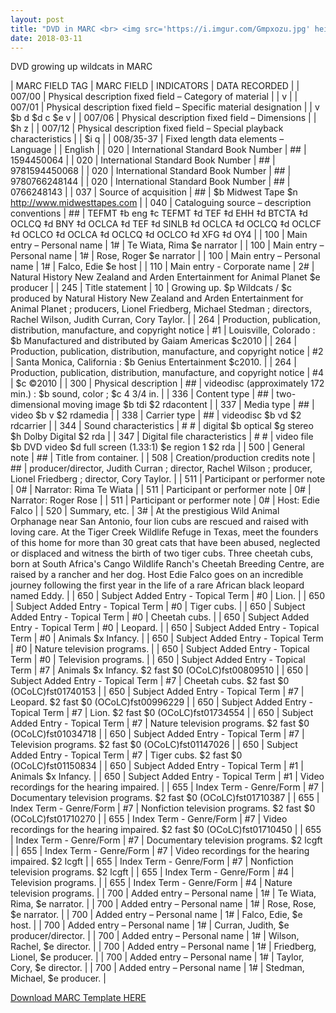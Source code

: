 ```yaml
---
layout: post
title: "DVD in MARC <br> <img src='https://i.imgur.com/Gmpxozu.jpg' height='375' width='225'>"
date: 2018-03-11
---
```


<div class="show"> DVD growing up wildcats in MARC
</div>



| MARC FIELD TAG | MARC FIELD  | INDICATORS  | DATA RECORDED  |
 | 007/00 | Physical description fixed field – Category of material |   | v |
 | 007/01 | Physical description fixed field – Specific material designation  |   | v $b d $d c $e v |
 | 007/06 | Physical description fixed field – Dimensions  |   | $h z |
 | 007/12 | Physical description fixed field – Special playback characteristics |   | $i q |
 | 008/35-37 | Fixed length data elements – Language  |   | English |
 | 020  | International Standard Book Number  | ##  | 1594450064 |
 | 020  | International Standard Book Number  | ##  | 9781594450068 |
 | 020  | International Standard Book Number  | ##  | 9780766248144 |
 | 020  | International Standard Book Number  | ##  | 0766248143 |
 | 037  | Source of acquisition  | ##  | $b Midwest Tape $n http://www.midwesttapes.com  |
 | 040  | Cataloguing source – description conventions  | ##  |   TEFMT ‡b eng ‡c TEFMT ‡d TEF ‡d EHH ‡d BTCTA ‡d OCLCQ ‡d BNY ‡d OCLCA ‡d TEF ‡d SINLB ‡d OCLCA ‡d OCLCQ ‡d OCLCF ‡d OCLCO ‡d OCLCA ‡d OCLCQ ‡d OCLCO ‡d XFG ‡d OY4  |
 | 100  | Main entry – Personal name  | 1#  | Te Wiata, Rima $e narrator |
 | 100  | Main entry – Personal name  | 1#  | Rose, Roger $e narrator |
 | 100  | Main entry – Personal name  | 1#  | Falco, Edie $e host |
 | 110 | Main entry - Corporate name | 2# | Natural History New Zealand and Arden Entertainment for Animal Planet $e producer  |
 | 245  | Title statement  | 10  | Growing up. $p Wildcats / $c produced by Natural History New Zealand and Arden Entertainment for Animal Planet ; producers, Lionel Friedberg, Michael Stedman ; directors, Rachel Wilson, Judith Curran, Cory Taylor. |
 | 264  | Production, publication, distribution, manufacture, and copyright notice  | #1  | Louisville, Colorado : $b Manufactured and distributed by Gaiam Americas $c2010 |
 | 264  | Production, publication, distribution, manufacture, and copyright notice  | #2 | Santa Monica, California : $b Genius Entertainment $c2010. |
 | 264  | Production, publication, distribution, manufacture, and copyright notice  | #4  | $c ©2010 |
 | 300  | Physical description  | ##  | videodisc (approximately 172 min.) : $b sound, color ; $c 4 3/4 in. |
 | 336  | Content type  | ##  | two-dimensional moving image $b tdi $2 rdacontent |
 | 337  | Media type  | ##  | video $b v $2 rdamedia |
 | 338  | Carrier type  | ##  | videodisc $b vd $2 rdcarrier |
 | 344  | Sound characteristics  | # #  | digital $b optical $g stereo $h Dolby Digital $2 rda  |
 | 347  | Digital file characteristics  | # #  | video file $b DVD video $d full screen (1.33:1) $e region 1 $2 rda |
 | 500  | General note  | ##  | Title from container. |
 | 508  | Creation/production credits note  | ##  | producer/director, Judith Curran ; director, Rachel Wilson ; producer, Lionel Friedberg ; director, Cory Taylor. |
 | 511  | Participant or performer note  | 0#  | Narrator: Rima Te Wiata |
 | 511  | Participant or performer note  | 0# | Narrator: Roger Rose |
 | 511  | Participant or performer note  | 0# | Host: Edie Falco |
 | 520  | Summary, etc.  | 3#  | At the prestigious Wild Animal Orphanage near San Antonio, four lion cubs are rescued and raised with loving care. At the Tiger Creek Wildlife Refuge in Texas, meet the founders of this home for more than 30 great cats that have been abused, neglected or displaced and witness the birth of two tiger cubs. Three cheetah cubs, born at South Africa's Cango Wildlife Ranch's Cheetah Breeding Centre, are raised by a rancher and her dog. Host Edie Falco goes on an incredible journey following the first year in the life of a rare African black leopard named Eddy. |
 | 650 | Subject Added Entry - Topical Term | #0 | Lion. |
 | 650 | Subject Added Entry - Topical Term | #0 | Tiger cubs. |
 | 650 | Subject Added Entry - Topical Term | #0 | Cheetah cubs. |
 | 650 | Subject Added Entry - Topical Term | #0 | Leopard. |
 | 650 | Subject Added Entry - Topical Term | #0 | Animals $x Infancy. |
 | 650 | Subject Added Entry - Topical Term | #0 | Nature television programs. |
 | 650 | Subject Added Entry - Topical Term | #0 | Television programs. |
 | 650 | Subject Added Entry - Topical Term | #7 | Animals $x Infancy. $2 fast $0 (OCoLC)fst00809510 |
 | 650 | Subject Added Entry - Topical Term | #7 | Cheetah cubs. $2 fast $0 (OCoLC)fst01740153 |
 | 650 | Subject Added Entry - Topical Term | #7 | Leopard. $2 fast $0 (OCoLC)fst00996229 |
 | 650 | Subject Added Entry - Topical Term | #7 | Lion. $2 fast $0 (OCoLC)fst01734554 |
 | 650 | Subject Added Entry - Topical Term | #7 | Nature television programs. $2 fast $0 (OCoLC)fst01034718 |
 | 650 | Subject Added Entry - Topical Term | #7 | Television programs. $2 fast $0 (OCoLC)fst01147026 |
 | 650 | Subject Added Entry - Topical Term | #7 | Tiger cubs. $2 fast $0 (OCoLC)fst01150834 |
 | 650 | Subject Added Entry - Topical Term | #1 | Animals $x Infancy. |
 | 650 | Subject Added Entry - Topical Term | #1 | Video recordings for the hearing impaired. |
 | 655 | Index Term - Genre/Form | #7 | Documentary television programs. $2 fast $0 (OCoLC)fst01710387 |
 | 655 | Index Term - Genre/Form | #7 | Nonfiction television programs. $2 fast $0 (OCoLC)fst01710270 |
 | 655 | Index Term - Genre/Form | #7 | Video recordings for the hearing impaired. $2 fast $0 (OCoLC)fst01710450 |
 | 655 | Index Term - Genre/Form | #7 | Documentary television programs. $2 lcgft |
 | 655 | Index Term - Genre/Form | #7 | Video recordings for the hearing impaired. $2 lcgft |
 | 655 | Index Term - Genre/Form | #7 | Nonfiction television programs. $2 lcgft |
 | 655 | Index Term - Genre/Form | #4 | Television programs. |
 | 655 | Index Term - Genre/Form | #4 | Nature television programs. |
 | 700  | Added entry – Personal name  | 1#  | Te Wiata, Rima, $e narrator. |
 | 700  | Added entry – Personal name  | 1#  | Rose, Rose, $e narrator. |
 | 700  | Added entry – Personal name  | 1#  | Falco, Edie, $e host. |
 | 700  | Added entry – Personal name  | 1#  | Curran, Judith, $e producer/director. |
 | 700  | Added entry – Personal name  | 1#  | Wilson, Rachel, $e director. |
 | 700  | Added entry – Personal name  | 1#  | Friedberg, Lionel, $e producer. |
 | 700  | Added entry – Personal name  | 1#  | Taylor, Cory, $e director. |
 | 700  | Added entry – Personal name  | 1#  | Stedman, Michael, $e producer. |

<p><a class="dwnld-btn" href="https://docs.google.com/document/d/1zqEiJ85j6OLSbNTjvHQuhVWHqxrZSb-sQxmEYik202s/edit?usp=sharing" target="_blank">Download MARC Template HERE</a></p>
